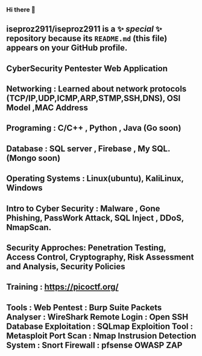 ### Hi there 👋


**iseproz2911/iseproz2911** is a ✨ _special_ ✨ repository because its `README.md` (this file) appears on your GitHub profile.
---
CyberSecurity Pentester Web Application
---
Networking : Learned about network protocols (TCP/IP,UDP,ICMP,ARP,STMP,SSH,DNS), OSI Model ,MAC Address
---
Programing : C/C++ , Python , Java (Go soon)
---
Database : SQL server , Firebase , My SQL. (Mongo soon)
---
Operating Systems : Linux(ubuntu), KaliLinux, Windows
---
Intro to Cyber Security : Malware , Gone Phishing, PassWork Attack, SQL Inject , DDoS, NmapScan.
---
Security Approches: Penetration Testing, Access Control, Cryptography, Risk Assessment and Analysis, Security Policies
---
Training : https://picoctf.org/
---
Tools : 
  Web Pentest : Burp Suite 
  Packets Analyser : WireShark
  Remote Login : Open SSH
  Database Exploitation : SQLmap
  Exploition Tool : Metasploit
  Port Scan : Nmap
  Instrusion Detection System : Snort
  Firewall : pfsense
  OWASP ZAP
---
